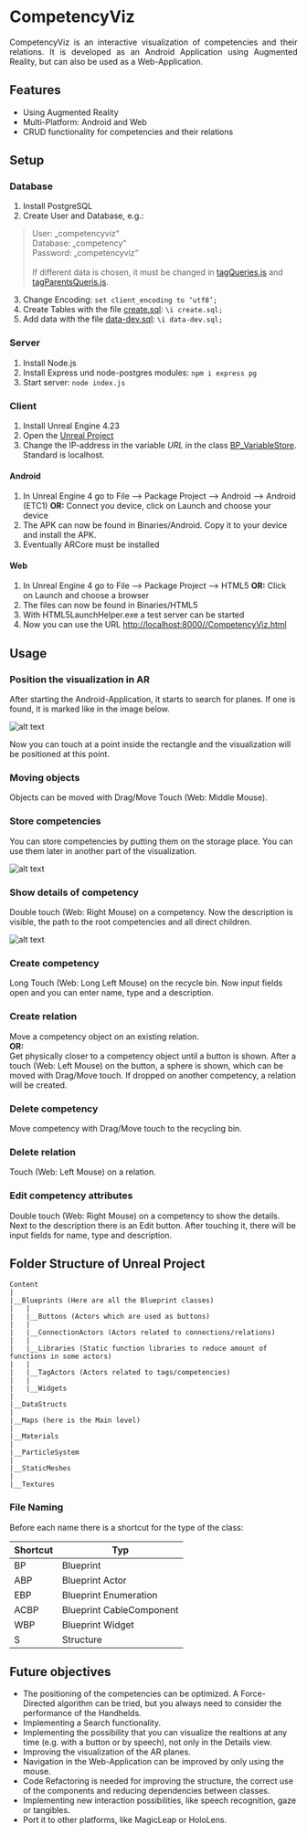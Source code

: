 # CompetencyViz
<p align="justify">
CompetencyViz is an interactive visualization of competencies and their relations.
It is developed as an Android Application using Augmented Reality, but can also be 
used as a Web-Application.

<br>

## Features ##
<p align="justify">

* Using Augmented Reality
* Multi-Platform: Android and Web
* CRUD functionality for competencies and their relations

## Setup ##
<p align="justify">

### Database ###

1.  Install PostgreSQL
2.	Create User and Database, e.g.:
>  User: „competencyviz“<br>
>  Database: „competency“<br>
>  Password: „competencyviz“<br><br>
>  If different data is chosen, it must be changed in [tagQueries.js](server/node-api-postgres/tagQueries.js) and [tagParentsQueris.js](server/node-api-postgres/tagParentsQueries.js).<br>

3.	Change Encoding: `set client_encoding to ‘utf8’;`
4.	Create Tables with the file [create.sql](server/sql-data/create.sql): `\i create.sql;`
5.	Add data with the file [data-dev.sql](server/sql-data/data-dev.sql): `\i data-dev.sql;`

### Server ###

1.	Install Node.js
2.	Install Express und node-postgres modules: `npm i express pg`
3.	Start server: `node index.js`

### Client ###

1.  Install Unreal Engine 4.23
2.  Open the [Unreal Project](client/CompetencyViz/CompetencyViz.uproject)
3.  Change the IP-address in the variable *URL* in the class [BP_VariableStore](client/CompetencyViz/Content/Blueprints/BP_VariableStore.uasset). Standard is localhost.

#### Android ####

1.  In Unreal Engine 4 go to File --> Package Project --> Android --> Android (ETC1) **OR:** Connect you device, click on Launch and choose your device
1.	The APK can now be found in Binaries/Android. Copy it to your device and install the APK.
2.	Eventually ARCore must be installed

#### Web ####

1.  In Unreal Engine 4 go to File --> Package Project --> HTML5 **OR:** Click on Launch and choose a browser
2.  The files can now be found in Binaries/HTML5
3.  With HTML5LaunchHelper.exe a test server can be started
4.  Now you can use the URL [http://localhost:8000//CompetencyViz.html](http://localhost:8000//CompetencyViz.html)


## Usage ##
<p align="justify">

### Position the visualization in AR ###
After starting the Android-Application, it starts to search for planes. If one is found, it is marked like in the image below.

![alt text](documentation/Plane.png "Visualization of a plane")

Now you can touch at a point inside the rectangle and the visualization will be positioned at this point.

### Moving objects ###
Objects can be moved with Drag/Move Touch (Web: Middle Mouse).

### Store competencies ###
You can store competencies by putting them on the storage place. You can use them later in another part of the visualization.

![alt text](documentation/StoargePlace.png "StoragePlace")

### Show details of competency ###
Double touch (Web: Right Mouse) on a competency. Now the description is visible, the path to the root competencies and all direct children.

![alt text](documentation/CompetencyDetails.png "Details of competency")

### Create competency ###
Long Touch (Web: Long Left Mouse) on the recycle bin. Now input fields open and you can enter name, type and a description.

### Create relation ###
Move a competency object on an existing relation.<br>
**OR:** <br>
Get physically closer to a competency object until a button is shown. After a touch (Web: Left Mouse) on the button, a sphere is shown, which can be moved with Drag/Move touch. If dropped on another competency, a relation will be created.

### Delete competency ###
Move competency with Drag/Move touch to the recycling bin.

### Delete relation ###
Touch (Web: Left Mouse) on a relation.

### Edit competency attributes ###
Double touch (Web: Right Mouse) on a competency to show the details. Next to the description there is an Edit button. After touching it, there will be input fields for name, type and description.
  
## Folder Structure of Unreal Project ##
<p align="justify">

```
Content
|
|__Blueprints (Here are all the Blueprint classes)
|   |
|   |__Buttons (Actors which are used as buttons)
|   |
|   |__ConnectionActors (Actors related to connections/relations)
|   |
|   |__Libraries (Static function libraries to reduce amount of functions in some actors)
|   |
|   |__TagActors (Actors related to tags/competencies)
|   |
|   |__Widgets
|
|__DataStructs
|
|__Maps (here is the Main level)
|
|__Materials
|
|__ParticleSystem
|
|__StaticMeshes
|
|__Textures
```

### File Naming ###
Before each name there is a shortcut for the type of the class:

| Shortcut | Typ |
| ------ | ------ |
| BP | Blueprint |
| ABP | Blueprint Actor | 
| EBP | Blueprint Enumeration | 
| ACBP | Blueprint CableComponent | 
| WBP | Blueprint Widget | 
| S | Structure | 
  
## Future objectives ##

*  The positioning of the competencies can be optimized. A Force-Directed algorithm can be tried, but you always need to consider the performance of the Handhelds.
*  Implementing a Search functionality.
*  Implementing the possibility that you can visualize the realtions at any time (e.g. with a button or by speech), not only in the Details view.
*  Improving the visualization of the AR planes. 
*  Navigation in the Web-Application can be improved by only using the mouse.
*  Code Refactoring is needed for improving the structure, the correct use of the components and reducing dependencies between classes.
*  Implementing new interaction possibilities, like speech recognition, gaze or tangibles.
*  Port it to other platforms, like MagicLeap or HoloLens.
